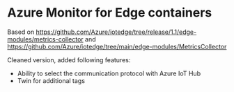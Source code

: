 # Azure Monitor for Edge containers

Based on https://github.com/Azure/iotedge/tree/release/1.1/edge-modules/metrics-collector and https://github.com/Azure/iotedge/tree/main/edge-modules/MetricsCollector

Cleaned version, added following features:

* Ability to select the communication protocol with Azure IoT Hub
* Twin for additional tags
